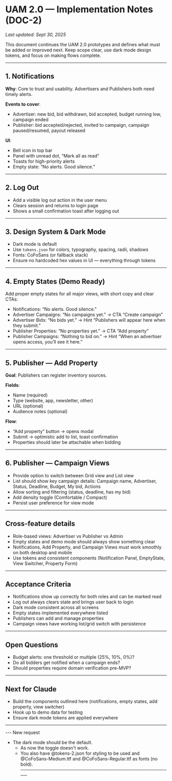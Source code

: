 # UAM 2.0 — Implementation Notes (DOC-2)

_Last updated: Sept 30, 2025_

This document continues the UAM 2.0 prototypes and defines what must be added or improved next. Keep scope clear, use dark mode design tokens, and focus on making flows complete.

---

## 1. Notifications

**Why**: Core to trust and usability. Advertisers and Publishers both need timely alerts.

**Events to cover**:

- Advertiser: new bid, bid withdrawn, bid accepted, budget running low, campaign ended
- Publisher: bid accepted/rejected, invited to campaign, campaign paused/resumed, payout released

**UI**:

- Bell icon in top bar
- Panel with unread dot, “Mark all as read”
- Toasts for high-priority alerts
- Empty state: “No alerts. Good silence.”

---

## 2. Log Out

- Add a visible log out action in the user menu
- Clears session and returns to login page
- Shows a small confirmation toast after logging out

---

## 3. Design System & Dark Mode

- Dark mode is default
- Use `tokens.json` for colors, typography, spacing, radii, shadows
- Fonts: CoFoSans (or fallback stack)
- Ensure no hardcoded hex values in UI — everything through tokens

---

## 4. Empty States (Demo Ready)

Add proper empty states for all major views, with short copy and clear CTAs:

- Notifications: “No alerts. Good silence.”
- Advertiser Campaigns: “No campaigns yet.” → CTA “Create campaign”
- Advertiser Bids: “No bids yet.” → Hint “Publishers will appear here when they submit.”
- Publisher Properties: “No properties yet.” → CTA “Add property”
- Publisher Campaigns: “Nothing to bid on.” → Hint “When an advertiser opens access, you’ll see it here.”

---

## 5. Publisher — Add Property

**Goal**: Publishers can register inventory sources.

**Fields**:

- Name (required)
- Type (website, app, newsletter, other)
- URL (optional)
- Audience notes (optional)

**Flow**:

- “Add property” button → opens modal
- Submit → optimistic add to list, toast confirmation
- Properties should later be attachable when bidding

---

## 6. Publisher — Campaign Views

- Provide option to switch between Grid view and List view
- List should show key campaign details: Campaign name, Advertiser, Status, Deadline, Budget, My bid, Actions
- Allow sorting and filtering (status, deadline, has my bid)
- Add density toggle (Comfortable / Compact)
- Persist user preference for view mode

---

## Cross-feature details

- Role-based views: Advertiser vs Publisher vs Admin
- Empty states and demo mode should always show something clear
- Notifications, Add Property, and Campaign Views must work smoothly on both desktop and mobile
- Use tokens and consistent components (Notification Panel, EmptyState, View Switcher, Property Form)

---

## Acceptance Criteria

- Notifications show up correctly for both roles and can be marked read
- Log out always clears state and brings user back to login
- Dark mode consistent across all screens
- Empty states implemented everywhere listed
- Publishers can add and manage properties
- Campaign views have working list/grid switch with persistence

---

## Open Questions

- Budget alerts: one threshold or multiple (25%, 10%, 0%)?
- Do all bidders get notified when a campaign ends?
- Should properties require domain verification pre-MVP?

---

## Next for Claude

- Build the components outlined here (notifications, empty states, add property, view switcher)
- Hook up to demo data for testing
- Ensure dark mode tokens are applied everywhere

---

--- New request

- The dark mode should be
  the default.
  - As now the toggle doesn't work.
  - You also have
    @tokens-2.json for styling to be used and @CoFoSans-Medium.ttf and @CoFoSans-Regular.ttf as fonts (no bold).
    ────────────────────────────────────────────────
